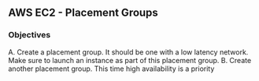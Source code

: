 ## AWS EC2 - Placement Groups          

### Objectives                      

A. Create a placement group. It should be one with a low latency network. Make sure to launch an instance as part of this placement group.
B. Create another placement group. This time high availability is a priority
